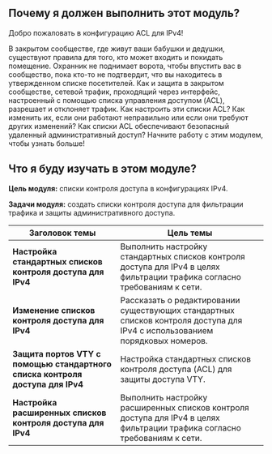

<!-- 5.0.1 -->
## Почему я должен выполнить этот модуль?

Добро пожаловать в конфигурацию ACL для IPv4!

В закрытом сообществе, где живут ваши бабушки и дедушки, существуют правила для того, кто может входить и покидать помещение. Охранник не поднимает ворота, чтобы впустить вас в сообщество, пока кто-то не подтвердит, что вы находитесь в утвержденном списке посетителей. Как и защита в закрытом сообществе, сетевой трафик, проходящий через интерфейс, настроенный с помощью списка управления доступом (ACL), разрешает и отклоняет трафик. Как настроить эти списки ACL? Как изменить их, если они работают неправильно или если они требуют других изменений? Как списки ACL обеспечивают безопасный удаленный административный доступ? Начните работу с этим модулем, чтобы узнать больше!

<!-- 5.0.2 -->
## Что я буду изучать в этом модуле?

**Цель модуля:** списки контроля доступа в конфигурациях IPv4.

**Задачи модуля:** создать списки контроля доступа для фильтрации трафика и защиты административного доступа.

**Заголовок темы** | **Цель темы**
-------------------|--------------
**Настройка стандартных списков контроля доступа для IPv4** | Выполнить настройку стандартных списков контроля доступа для IPv4 в целях фильтрации трафика согласно требованиям к сети.
**Изменение списков контроля доступа для IPv4** | Рассказать о редактировании существующих стандартных списков контроля доступа для IPv4 с использованием порядковых номеров.
**Защита портов VTY с помощью стандартного списка контроля доступа для IPv4** | Настройка стандартных списков контроля доступа (ACL) для защиты доступа VTY.
**Настройка расширенных списков контроля доступа для IPv4** | Выполнить настройку расширенных списков контроля доступа для IPv4 в целях фильтрации трафика согласно требованиям к сети.


